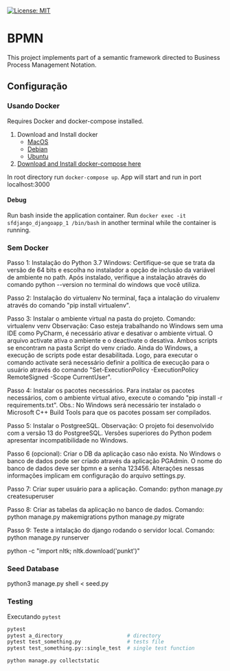 [![License: MIT](https://img.shields.io/badge/License-MIT-blue.svg)](https://opensource.org/licenses/MIT)

# BPMN

This project implements part of a semantic framework directed to Business Process Management Notation.

## Configuração

### Usando Docker

Requires Docker and docker-compose installed. 
1. Download and Install docker
    - [MacOS](https://www.docker.com/products/docker-desktop) 
    - [Debian](https://docs.docker.com/engine/install/debian/#installation-methods)
    - [Ubuntu](https://docs.docker.com/engine/install/ubuntu/)
2. [Download and Install docker-compose here](https://docs.docker.com/compose/install/)

In root directory run ```docker-compose up```. App will start and run in port localhost:3000

#### Debug

Run bash inside the application container. Run ```docker exec -it sfdjango_djangoapp_1 /bin/bash``` in another terminal while the container is running.

### Sem Docker

Passo 1: Instalação do Python 3.7
    Windows: Certifique-se que se trata da versão de 64 bits e escolha no instalador a opção de inclusão 
    da variável de ambiente no path. Após instalado, verifique a instalação através do comando 
    python --version no terminal do windows que você utiliza.

Passo 2: Instalação do virtualenv
    No terminal, faça a intalação do virualenv através do comando "pip install virtualenv".

Passo 3: Instalar o ambiente virtual na pasta do projeto.
    Comando: virtualenv venv
    Observação: Caso esteja trabalhando no Windows sem uma IDE como PyCharm, é necessário ativar e desativar o ambiente virtual.
    O arquivo activate ativa o ambiente e o deactivate o desativa. Ambos scripts se encontram na pasta Script do venv criado.
    Ainda do Windows, a execução de scripts pode estar desabilitada. Logo, para executar o comando activate será necessário 
    definir a política de execução para o usuário através do comando "Set-ExecutionPolicy -ExecutionPolicy RemoteSigned -Scope CurrentUser".

Passo 4: Instalar os pacotes necessários.
    Para instalar os pacotes necessários, com o ambiente virtual ativo, execute o comando  "pip install -r requirements.txt".
    Obs.: No Windows será necessário ter instalado o Microsoft C++ Build Tools para que os pacotes possam ser compilados.

Passo 5: Instalar o PostgreeSQL.
    Observação: O projeto foi desenvolvido com a versão 13 do PostgreeSQL. Versões superiores do Python podem apresentar incompatibilidade
    no Windows.

Passo 6 (opcional): Criar o DB da aplicação caso não exista.
    No Windows o banco de dados pode ser criado através da aplicação PGAdmin. O nome do banco de dados deve ser
    bpmn e a senha 123456. Alterações nessas informações implicam em configuração do arquivo settings.py.

Passo 7: Criar super usuário para a aplicação.
    Comando: python manage.py createsuperuser

Passo 8: Criar as tabelas da aplicação no banco de dados.
    Comando: python manage.py makemigrations
             python manage.py migrate

Passo 9: Teste a intalação do django rodando o servidor local.
    Comando: python manage.py runserver

python -c "import nltk; nltk.download('punkt')"


### Seed Database

python3 manage.py shell < seed.py


### Testing

Executando ```pytest```
```bash
pytest
pytest a_directory                     # directory
pytest test_something.py               # tests file
pytest test_something.py::single_test  # single test function
```

```
python manage.py collectstatic
```